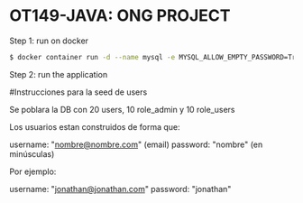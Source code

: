 # OT149-JAVA: ONG PROJECT

Step 1: run on docker

```sh
$ docker container run -d --name mysql -e MYSQL_ALLOW_EMPTY_PASSWORD=True -p 3306:3306 mysql
```

Step 2: run the application

#Instrucciones para la seed de users

Se poblara la DB con 20 users, 10 role_admin y 10 role_users

Los usuarios estan construidos de forma que:

username: "nombre@nombre.com" (email)
password: "nombre" (en minúsculas)

Por ejemplo:

username: "jonathan@jonathan.com"
password: "jonathan" 
